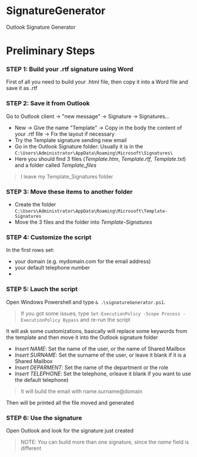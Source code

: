 # SignatureGenerator
Outlook Signature Generator

# Preliminary Steps

### STEP 1: Build your .rtf signature using Word
First of all you need to build your .html file, then copy it into a Word file and save it as .rtf

### STEP 2: Save it from Outlook
Go to Outlook client → "new message" → Signature → Signatures... 
- New → Give the name "Template" → Copy in the body the content of your .rtf file → Fix the layout if necessary
- Try the Template signature sending new email
- Go in the Outlook Signature folder: Usually it is in the ```C:\Users\Administrator\AppData\Roaming\Microsoft\Signatures\```
- Here you should find 3 files (*Template.htm*, *Template.rtf*, *Template.txt*) and a folder called *Template_files*
  
> I leave my Template_Signatures folder

### STEP 3: Move these items to another folder
- Create the folder ```C:\Users\Administrator\AppData\Roaming\Microsoft\Template-Signatures```
- Move the 3 files and the folder into *Template-Signatures*

### STEP 4: Customize the script
In the first rows set:
- your domain (e.g. mydomain.com for the email address)
- your default telephone number
- 
### STEP 5: Lauch the script
Open Windows Powershell and type ```& .\signatureGenerator.ps1```.
> If you got some issues, type ```Set-ExecutionPolicy -Scope Process -ExecutionPolicy Bypass``` and re-run the script

It will ask some customizations, basically will replace some keywords from the template and then move it into the Outlook signature folder
- *Insert NAME*: Set the name of the user, or the name of Shared Mailbox
- *Insert SURNAME*: Set the surname of the user, or leave it blank if it is a Shared Mailbox
- *Insert DEPARMENT*: Set the name of the department or the role
- *Insert TELEPHONE*: Set the telephone, orleave it blank if you want to use the default telephone)
  
> It will build the email with name.surname@domain

Then will be printed all the file moved and generated

### STEP 6: Use the signature
Open Outlook and look for the signature just created
> NOTE: You can build more than one signature, since the *name* field is different 
